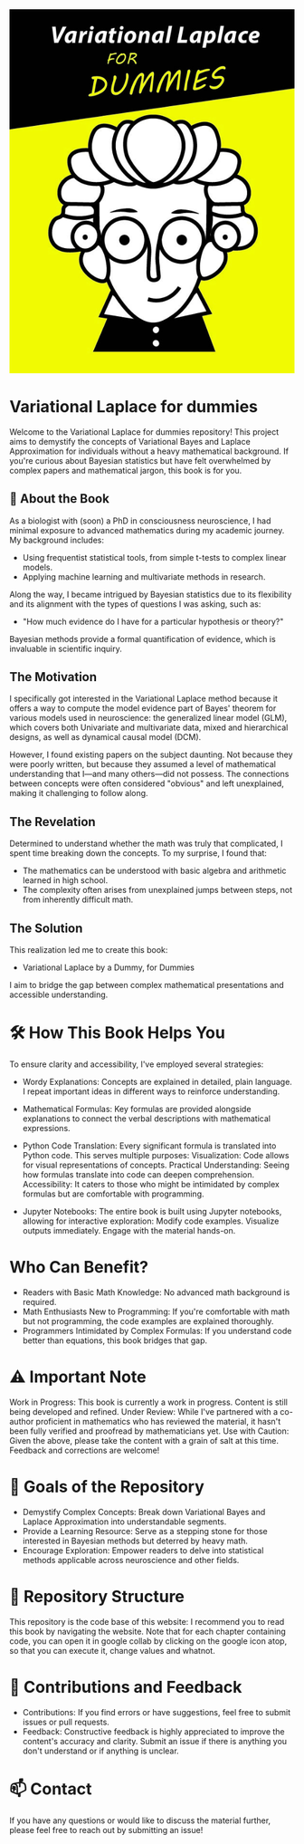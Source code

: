 <div align="center">
  <img src="./VariationalLaplaceForDummies/Cover.jpg" alt="Book Cover" width="800">
</div>

# Variational Laplace for dummies

Welcome to the Variational Laplace for dummies repository! This project aims to demystify the concepts of Variational Bayes and Laplace Approximation for individuals without a heavy mathematical background. If you're curious about Bayesian statistics but have felt overwhelmed by complex papers and mathematical jargon, this book is for you.

## 📖 About the Book

As a biologist with (soon) a PhD in consciousness neuroscience, I had minimal exposure to advanced mathematics during my academic journey. My background includes:
- Using frequentist statistical tools, from simple t-tests to complex linear models.
- Applying machine learning and multivariate methods in research.

Along the way, I became intrigued by Bayesian statistics due to its flexibility and its alignment with the types of questions I was asking, such as:
- "How much evidence do I have for a particular hypothesis or theory?"

Bayesian methods provide a formal quantification of evidence, which is invaluable in scientific inquiry.

## The Motivation
I specifically got interested in the Variational Laplace method because it offers a way to compute the model evidence part of Bayes' theorem for various models used in neuroscience: the generalized linear model (GLM), which covers both Univariate and multivariate data, mixed and hierarchical designs, as well as dynamical causal model (DCM).

However, I found existing papers on the subject daunting. Not because they were poorly written, but because they assumed a level of mathematical understanding that I—and many others—did not possess. The connections between concepts were often considered "obvious" and left unexplained, making it challenging to follow along.

## The Revelation

Determined to understand whether the math was truly that complicated, I spent time breaking down the concepts. To my surprise, I found that:
- The mathematics can be understood with basic algebra and arithmetic learned in high school.
- The complexity often arises from unexplained jumps between steps, not from inherently difficult math.

## The Solution

This realization led me to create this book:
- Variational Laplace by a Dummy, for Dummies

I aim to bridge the gap between complex mathematical presentations and accessible understanding.

# 🛠 How This Book Helps You

To ensure clarity and accessibility, I've employed several strategies:

- Wordy Explanations: Concepts are explained in detailed, plain language. I repeat important ideas in different ways to reinforce understanding.

- Mathematical Formulas: Key formulas are provided alongside explanations to connect the verbal descriptions with mathematical expressions.

- Python Code Translation: Every significant formula is translated into Python code. This serves multiple purposes:
    Visualization: Code allows for visual representations of concepts.
    Practical Understanding: Seeing how formulas translate into code can deepen comprehension.
    Accessibility: It caters to those who might be intimidated by complex formulas but are comfortable with programming.

- Jupyter Notebooks: The entire book is built using Jupyter notebooks, allowing for interactive exploration:
    Modify code examples.
    Visualize outputs immediately.
    Engage with the material hands-on.

# Who Can Benefit?

- Readers with Basic Math Knowledge: No advanced math background is required.
- Math Enthusiasts New to Programming: If you're comfortable with math but not programming, the code examples are explained thoroughly.
- Programmers Intimidated by Complex Formulas: If you understand code better than equations, this book bridges that gap.

# ⚠️ Important Note
Work in Progress: This book is currently a work in progress. Content is still being developed and refined.
Under Review: While I've partnered with a co-author proficient in mathematics who has reviewed the material, it hasn't been fully verified and proofread by mathematicians yet.
Use with Caution: Given the above, please take the content with a grain of salt at this time. Feedback and corrections are welcome!

# 🌟 Goals of the Repository
- Demystify Complex Concepts: Break down Variational Bayes and Laplace Approximation into understandable segments.
- Provide a Learning Resource: Serve as a stepping stone for those interested in Bayesian methods but deterred by heavy math.
- Encourage Exploration: Empower readers to delve into statistical methods applicable across neuroscience and other fields.

# 📂 Repository Structure
This repository is the code base of this website: 
I recommend you to read this book by navigating the website. Note that for each chapter containing code, you can open it in google collab by clicking on the google icon atop, so that you can execute it, change values and whatnot. 

# 🤝 Contributions and Feedback
- Contributions: If you find errors or have suggestions, feel free to submit issues or pull requests.
- Feedback: Constructive feedback is highly appreciated to improve the content's accuracy and clarity. Submit an issue if there is anything you don't understand or if anything is unclear. 

# 📫 Contact

If you have any questions or would like to discuss the material further, please feel free to reach out by submitting an issue!